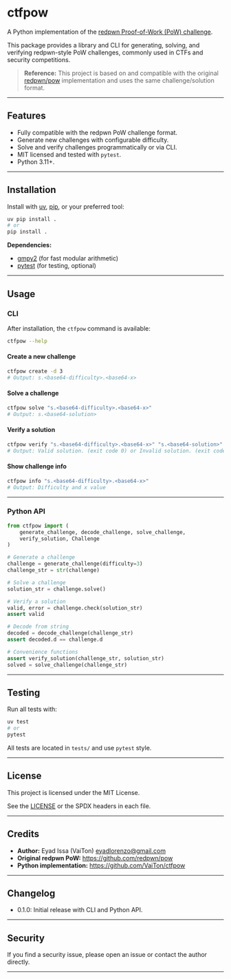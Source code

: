 <!--
SPDX-FileCopyrightText: 2025 Eyad Issa <eyadlorenzo@gmail.com>

SPDX-License-Identifier: MIT
-->

# ctfpow

A Python implementation of the [redpwn Proof-of-Work (PoW) challenge](https://github.com/redpwn/pow).

This package provides a library and CLI for generating, solving, and verifying redpwn-style PoW challenges, commonly used in CTFs and security competitions.

> **Reference:** This project is based on and compatible with the original [redpwn/pow](https://github.com/redpwn/pow) implementation and uses the same challenge/solution format.

---

## Features

- Fully compatible with the redpwn PoW challenge format.
- Generate new challenges with configurable difficulty.
- Solve and verify challenges programmatically or via CLI.
- MIT licensed and tested with `pytest`.
- Python 3.11+.

---

## Installation

Install with [uv](https://github.com/astral-sh/uv), [pip](https://pip.pypa.io/), or your preferred tool:

```sh
uv pip install .
# or
pip install .
```

**Dependencies:**

- [gmpy2](https://pypi.org/project/gmpy2/) (for fast modular arithmetic)
- [pytest](https://pypi.org/project/pytest/) (for testing, optional)

---

## Usage

### CLI

After installation, the `ctfpow` command is available:

```sh
ctfpow --help
```

#### Create a new challenge

```sh
ctfpow create -d 3
# Output: s.<base64-difficulty>.<base64-x>
```

#### Solve a challenge

```sh
ctfpow solve "s.<base64-difficulty>.<base64-x>"
# Output: s.<base64-solution>
```

#### Verify a solution

```sh
ctfpow verify "s.<base64-difficulty>.<base64-x>" "s.<base64-solution>"
# Output: Valid solution. (exit code 0) or Invalid solution. (exit code 1)
```

#### Show challenge info

```sh
ctfpow info "s.<base64-difficulty>.<base64-x>"
# Output: Difficulty and x value
```

---

### Python API

```python
from ctfpow import (
    generate_challenge, decode_challenge, solve_challenge,
    verify_solution, Challenge
)

# Generate a challenge
challenge = generate_challenge(difficulty=3)
challenge_str = str(challenge)

# Solve a challenge
solution_str = challenge.solve()

# Verify a solution
valid, error = challenge.check(solution_str)
assert valid

# Decode from string
decoded = decode_challenge(challenge_str)
assert decoded.d == challenge.d

# Convenience functions
assert verify_solution(challenge_str, solution_str)
solved = solve_challenge(challenge_str)
```

---

## Testing

Run all tests with:

```sh
uv test
# or
pytest
```

All tests are located in `tests/` and use `pytest` style.

---

## License

This project is licensed under the MIT License.

See the [LICENSE](./LICENSE) or the SPDX headers in each file.

---

## Credits

- **Author:** Eyad Issa (VaiTon) <eyadlorenzo@gmail.com>
- **Original redpwn PoW:** https://github.com/redpwn/pow
- **Python implementation:** https://github.com/VaiTon/ctfpow

---

## Changelog

- 0.1.0: Initial release with CLI and Python API.

---

## Security

If you find a security issue, please open an issue or contact the author directly.

---